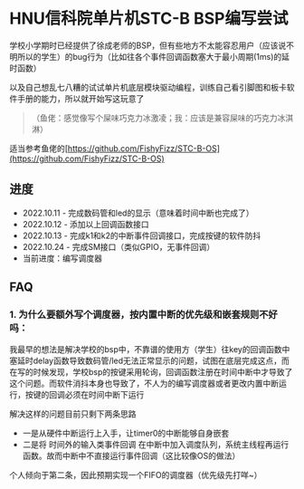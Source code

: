 # HNU信科院单片机STC-B BSP编写尝试

学校小学期时已经提供了徐成老师的BSP，但有些地方不太能容忍用户（应该说不明所以的学生）的bug行为（比如往各个事件回调函数塞大于最小周期(1ms)的延时函数）

以及自己想乱七八糟的试试单片机底层模块驱动编程，训练自己看引脚图和板卡软件手册的能力，所以就开始写这玩意了

>（鱼佬：感觉像写个屎味巧克力冰激凌；我：应该是兼容屎味的巧克力冰淇淋）

适当参考鱼佬的[https://github.com/FishyFizz/STC-B-OS](https://github.com/FishyFizz/STC-B-OS)

## 进度

* 2022.10.11 - 完成数码管和led的显示（意味着时间中断也完成了）
* 2022.10.12 - 添加以上回调函数接口
* 2022.10.13 - 完成k1和k2的中断事件回调接口，完成按键的软件防抖
* 2022.10.24 - 完成SM接口（类似GPIO，无事件回调）
* 当前进度：编写调度器

## FAQ

### 1. 为什么要额外写个调度器，按内置中断的优先级和嵌套规则不好吗：

我最早的想法是解决学校的bsp中，不靠谱的使用方（学生）往key的回调函数中塞延时delay函数导致数码管/led无法正常显示的问题，试图在底层完成这点，而在写的时候发现，学校bsp的按键采用轮询，回调函数注册在时间中断中才导致了这个问题。而软件消抖本身也导致了，不人为的编写调度器或者更改内置中断运行，按键的回调必须在时间中断下运行 

解决这样的问题目前只剩下两条思路

* 一是从硬件中断运行上入手，让timer0的中断能够自身嵌套
* 二是将 时间外的输入类事件回调 在中断中加入调度队列，系统主线程再运行函数。故而中断中不直接运行事件回调（这比较像OS的做法）

个人倾向于第二条，因此预期实现一个FIFO的调度器（优先级先打咩~）